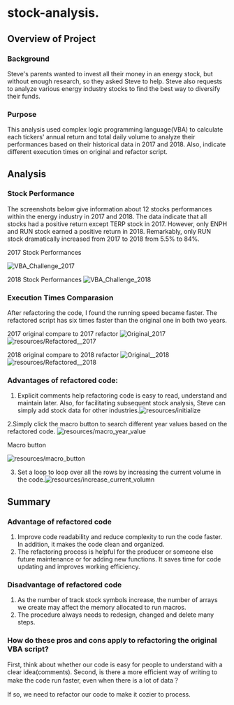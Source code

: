 # stock-analysis.

## Overview of Project
### Background
Steve's parents wanted to invest all their money in an energy stock, but without enough research, so they asked Steve to help. Steve also requests to analyze various energy industry stocks to find the best way to diversify their funds.

### Purpose
This analysis used complex logic programming language(VBA) to calculate each tickers' annual return and total daily volume to analyze their performances based on their historical data in 2017 and 2018. Also, indicate different execution times on original and refactor script.

## Analysis
### Stock Performance
The screenshots below give information about 12 stocks performances within the energy industry in 2017 and 2018. The data indicate that all stocks had a positive return except TERP stock in 2017. However, only ENPH and RUN stock earned a positive return in 2018. Remarkably, only RUN stock dramatically increased from 2017 to 2018 from 5.5% to 84%.

2017 Stock Performances

![VBA_Challenge_2017](resources/VBA_Challenge_2017.png)

2018 Stock Performances
![VBA_Challenge_2018](resources/VBA_Challenge_2018.png)


### Execution Times Comparasion
After refactoring the code, I found the running speed became faster. The refactored script has six times faster than the original one in both two years.

2017 original compare to 2017 refactor
![Original_2017](resources/Original_2017.png)
![resources/Refactored__2017](resources/Refactored__2017.png)

2018 original compare to 2018 refactor
![Original__2018](resources/Original__2018.png)
![resources/Refactored__2018](resources/Refactored__2018.png)




### Advantages of refactored code:
1. Explicit comments help refactoring code is easy to read, understand and maintain later. Also, for facilitating subsequent stock analysis, Steve can simply add stock data for other industries.![resources/initialize](resources/initialize.png)

2.Simply click the macro button to search different year values based on the refactored code. 
![resources/macro_year_value](resources/macro_year_value.png)
 
Macro button

![resources/macro_button](resources/macro_button.png)

3. Set a loop to loop over all the rows by increasing the current volume in the code.![resources/increase_current_volumn](resources/increase_current_volumn.png)

## Summary
### Advantage of refactored code
1. Improve code readability and reduce complexity to run the code faster. In addition, it makes the code clean and organized. 
2. The refactoring process is helpful for the producer or someone else future maintenance or for adding new functions. It saves time for code updating and improves working efficiency. 

### Disadvantage of refactored code
1. As the number of track stock symbols increase, the number of arrays we create may affect the memory allocated to run macros. 
2. The procedure always needs to redesign, changed and delete many steps.

### How do these pros and cons apply to refactoring the original VBA script?
First, think about whether our code is easy for people to understand with a clear idea(comments). Second, is there a more efficient way of writing to make the code run faster, even when there is a lot of data？

If so, we need to refactor our code to make it cozier to process. 
